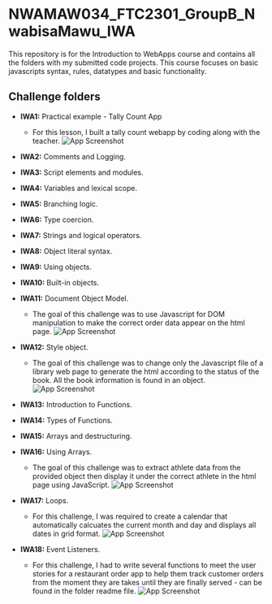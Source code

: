 
# NWAMAW034_FTC2301_GroupB_NwabisaMawu_IWA

This repository is for the Introduction to WebApps course and contains all the folders with my submitted code projects. This course focuses on basic javascripts syntax, rules, datatypes and basic functionality.  


## Challenge folders

- **IWA1:** Practical example - Tally Count App
    - For this lesson, I built a tally count webapp    by coding along with the teacher.
  ![App Screenshot](IWA_01\images\Tally-count-screenshot.png)
  
- **IWA2:** Comments and Logging.
- **IWA3:** Script elements and modules.
- **IWA4:** Variables and lexical scope.
- **IWA5:** Branching logic.
- **IWA6:** Type coercion.
- **IWA7:** Strings and logical operators.
- **IWA8:** Object literal syntax.
- **IWA9:** Using objects.
- **IWA10:** Built-in objects.
- **IWA11:** Document Object Model.
    - The goal of this challenge was to use Javascript for DOM manipulation to make the correct order data appear on the html page.
    ![App Screenshot](IWA_11\images\html-screenshot.png)
- **IWA12:** Style object.
    - The goal of this challenge was to change only the Javascript file of a library web page to generate the html according to the status of the book. All the book information is found in an object.
    ![App Screenshot](IWA_12\images\html-screenshot-12.png)
- **IWA13:** Introduction to Functions.
- **IWA14:** Types of Functions.
- **IWA15:** Arrays and destructuring.
- **IWA16:** Using Arrays.
    - The goal of this challenge was to extract athlete data from the provided object then display it under the correct athlete in the html page using JavaScript.
    ![App Screenshot](IWA_16\images\html-screenshot16.png)
- **IWA17:** Loops.
    - For this challenge, I was required to create a calendar that automatically calcuates the current month and day and displays all dates in grid format.
    ![App Screenshot](IWA_17\images\html-screenshot17.png)
- **IWA18:** Event Listeners.
    - For this challenge, I had to write several functions to meet the user stories for a restaurant order app to help them track customer orders from the moment they are takes until they are finally served - can be found in the folder readme file.
    ![App Screenshot](IWA_18\images\html-screenshot18.png)
